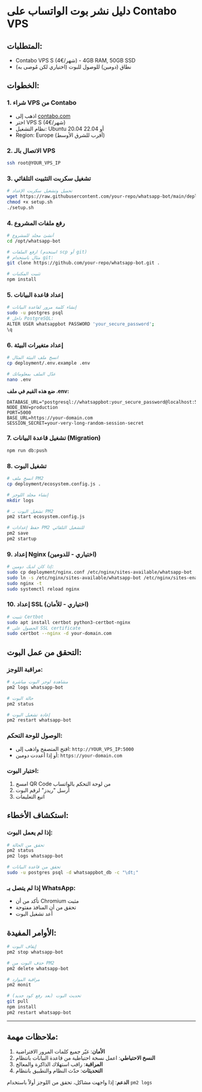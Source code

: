 # دليل نشر بوت الواتساب على Contabo VPS

## المتطلبات:
- Contabo VPS S (4€/شهر) - 4GB RAM, 50GB SSD
- نطاق (دومين) للوصول للبوت (اختياري لكن مُوصى به)

## الخطوات:

### 1. شراء VPS من Contabo
- اذهب إلى [contabo.com](https://contabo.com)
- اختر VPS S (4€/شهر)
- نظام التشغيل: Ubuntu 20.04 أو 22.04
- Region: Europe (أقرب للشرق الأوسط)

### 2. الاتصال بالـ VPS
```bash
ssh root@YOUR_VPS_IP
```

### 3. تشغيل سكربت التثبيت التلقائي
```bash
# تحميل وتشغيل سكربت الإعداد
wget https://raw.githubusercontent.com/your-repo/whatsapp-bot/main/deployment/setup.sh
chmod +x setup.sh
./setup.sh
```

### 4. رفع ملفات المشروع
```bash
# أنشئ مجلد للمشروع
cd /opt/whatsapp-bot

# ارفع الملفات (استخدم scp أو git)
# مثال باستخدام git:
git clone https://github.com/your-repo/whatsapp-bot.git .

# تثبيت المكتبات
npm install
```

### 5. إعداد قاعدة البيانات
```bash
# إنشاء كلمة مرور لقاعدة البيانات
sudo -u postgres psql
# داخل PostgreSQL:
ALTER USER whatsappbot PASSWORD 'your_secure_password';
\q
```

### 6. إعداد متغيرات البيئة
```bash
# انسخ ملف البيئة المثال
cp deployment/.env.example .env

# عدّل الملف بمعلوماتك
nano .env
```

**ضع هذه القيم في ملف .env:**
```env
DATABASE_URL="postgresql://whatsappbot:your_secure_password@localhost:5432/whatsappbot_db"
NODE_ENV=production
PORT=5000
BASE_URL=https://your-domain.com
SESSION_SECRET=your-very-long-random-session-secret
```

### 7. تشغيل قاعدة البيانات (Migration)
```bash
npm run db:push
```

### 8. تشغيل البوت
```bash
# انسخ ملف PM2
cp deployment/ecosystem.config.js .

# إنشاء مجلد اللوجز
mkdir logs

# تشغيل البوت بـ PM2
pm2 start ecosystem.config.js

# حفظ إعدادات PM2 للتشغيل التلقائي
pm2 save
pm2 startup
```

### 9. إعداد Nginx (اختياري - للدومين)
```bash
# إذا كان لديك دومين:
sudo cp deployment/nginx.conf /etc/nginx/sites-available/whatsapp-bot
sudo ln -s /etc/nginx/sites-available/whatsapp-bot /etc/nginx/sites-enabled/
sudo nginx -t
sudo systemctl reload nginx
```

### 10. إعداد SSL (اختياري - للأمان)
```bash
# تثبيت Certbot
sudo apt install certbot python3-certbot-nginx
# الحصول على SSL certificate
sudo certbot --nginx -d your-domain.com
```

## التحقق من عمل البوت:

### مراقبة اللوجز:
```bash
# مشاهدة لوجز البوت مباشرة
pm2 logs whatsapp-bot

# حالة البوت
pm2 status

# إعادة تشغيل البوت
pm2 restart whatsapp-bot
```

### الوصول للوحة التحكم:
- افتح المتصفح واذهب إلى: `http://YOUR_VPS_IP:5000`
- أو إذا أعددت دومين: `https://your-domain.com`

### اختبار البوت:
1. امسح QR Code من لوحة التحكم بالواتساب
2. أرسل "ريدز" لرقم البوت
3. اتبع التعليمات

## استكشاف الأخطاء:

### إذا لم يعمل البوت:
```bash
# تحقق من الحالة
pm2 status
pm2 logs whatsapp-bot

# تحقق من قاعدة البيانات
sudo -u postgres psql -d whatsappbot_db -c "\dt;"
```

### إذا لم يتصل بـ WhatsApp:
- تأكد من أن Chromium مثبت
- تحقق من أن المنافذ مفتوحة
- أعد تشغيل البوت

## الأوامر المفيدة:

```bash
# إيقاف البوت
pm2 stop whatsapp-bot

# حذف البوت من PM2
pm2 delete whatsapp-bot

# مراقبة الموارد
pm2 monit

# تحديث البوت (بعد رفع كود جديد)
git pull
npm install
pm2 restart whatsapp-bot
```

---

## ملاحظات مهمة:

1. **الأمان**: غيّر جميع كلمات المرور الافتراضية
2. **النسخ الاحتياطي**: اعمل نسخة احتياطية من قاعدة البيانات بانتظام
3. **المراقبة**: راقب استهلاك الذاكرة والمعالج
4. **التحديثات**: حدّث النظام والتطبيق بانتظام

**الدعم**: إذا واجهت مشاكل، تحقق من اللوجز أولاً باستخدام `pm2 logs`
